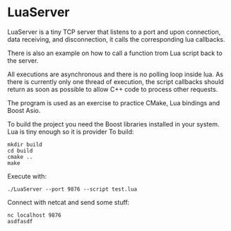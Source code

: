 LuaServer
=========

LuaServer is a tiny TCP server that listens to a port and upon connection, data receiving, and disconnection, it calls the corresponding lua callbacks.

There is also an example on how to call a function trom Lua script back to the server.

All executions are asynchronous and there is no polling loop inside lua. As there is currently only one thread of execution, the script callbacks should return as soon as possible to allow C++ code to process other requests.

The program is used as an exercise to practice CMake, Lua bindings and Boost Asio.

To build the project you need the Boost libraries installed in your system. Lua is tiny enough so it is provider
To build:
```
mkdir build
cd build
cmake ..
make
```

Execute with:
```
./LuaServer --port 9876 --script test.lua
```

Connect with netcat and send some stuff:
```
nc localhost 9876
asdfasdf
```

